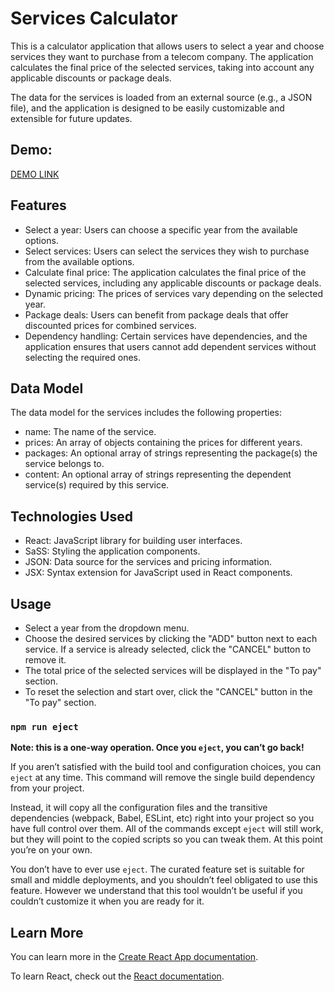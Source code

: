 # Services Calculator

This is a calculator application that allows users to select a year and choose services they want to purchase from a telecom company. The application calculates the final price of the selected services, taking into account any applicable discounts or package deals.

The data for the services is loaded from an external source (e.g., a JSON file), and the application is designed to be easily customizable and extensible for future updates.

##  Demo:

[DEMO LINK](https://bozhenabodnar.github.io/calculator__app/)

## Features

  -  Select a year: Users can choose a specific year from the available options.
  -  Select services: Users can select the services they wish to purchase from the available options.
  -  Calculate final price: The application calculates the final price of the selected services, including any applicable discounts or package deals.
  -  Dynamic pricing: The prices of services vary depending on the selected year.
  -  Package deals: Users can benefit from package deals that offer discounted prices for combined services.
  -  Dependency handling: Certain services have dependencies, and the application ensures that users cannot add dependent services without selecting the required ones.

## Data Model

The data model for the services includes the following properties:

  -  name: The name of the service.
  -  prices: An array of objects containing the prices for different years.
  -  packages: An optional array of strings representing the package(s) the service belongs to.
  -  content: An optional array of strings representing the dependent service(s) required by this service.

## Technologies Used

  -  React: JavaScript library for building user interfaces.
  -  SaSS: Styling the application components.
  -  JSON: Data source for the services and pricing information.
  -  JSX: Syntax extension for JavaScript used in React components.

## Usage

  -  Select a year from the dropdown menu.
  -  Choose the desired services by clicking the "ADD" button next to each service. If a service is already selected, click the "CANCEL" button to remove it.
  -  The total price of the selected services will be displayed in the "To pay" section.
  -  To reset the selection and start over, click the "CANCEL" button in the "To pay" section.

### `npm run eject`

**Note: this is a one-way operation. Once you `eject`, you can’t go back!**

If you aren’t satisfied with the build tool and configuration choices, you can `eject` at any time. This command will remove the single build dependency from your project.

Instead, it will copy all the configuration files and the transitive dependencies (webpack, Babel, ESLint, etc) right into your project so you have full control over them. All of the commands except `eject` will still work, but they will point to the copied scripts so you can tweak them. At this point you’re on your own.

You don’t have to ever use `eject`. The curated feature set is suitable for small and middle deployments, and you shouldn’t feel obligated to use this feature. However we understand that this tool wouldn’t be useful if you couldn’t customize it when you are ready for it.

## Learn More

You can learn more in the [Create React App documentation](https://facebook.github.io/create-react-app/docs/getting-started).

To learn React, check out the [React documentation](https://reactjs.org/).
